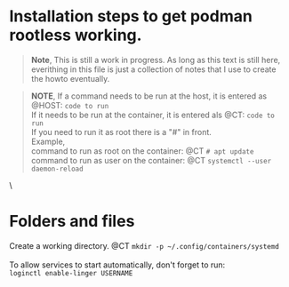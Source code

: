 # Installation steps to get podman rootless working.

> **Note**,
> This is still a work in progress.
> As long as this text is still here, everithing in this file is just a collection of notes that I use to create the howto eventually.

> **NOTE**,
> If a command needs to be run at the host, it is entered as @HOST: `code to run` \
> If it needs to be run at the container, it is entered als @CT: `code to run` \
> If you need to run it as root there is a "#" in front. \
> Example, \
> command to run as root on the container: @CT `# apt update` \
> command to run as user on the container: @CT `systemctl --user daemon-reload`

 \
 # Folders and files
 Create a working directory. @CT `mkdir -p ~/.config/containers/systemd` \
  \
 To allow services to start automatically, don't forget to run: \
`loginctl enable-linger USERNAME`

